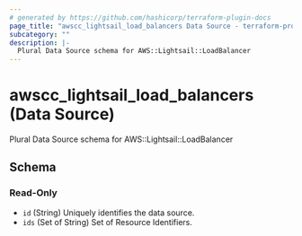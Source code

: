 ```yaml
---
# generated by https://github.com/hashicorp/terraform-plugin-docs
page_title: "awscc_lightsail_load_balancers Data Source - terraform-provider-awscc"
subcategory: ""
description: |-
  Plural Data Source schema for AWS::Lightsail::LoadBalancer
---
```


# awscc_lightsail_load_balancers (Data Source)

Plural Data Source schema for AWS::Lightsail::LoadBalancer



<!-- schema generated by tfplugindocs -->
## Schema

### Read-Only

- `id` (String) Uniquely identifies the data source.
- `ids` (Set of String) Set of Resource Identifiers.


